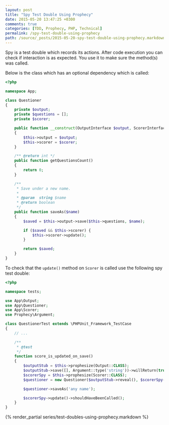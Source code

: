 ```yaml
---
layout: post
title: "Spy Test Double Using Prophecy"
date: 2015-05-20 13:47:25 +0300
comments: true
categories: [TDD, Prophecy, PHP, Technical]
permalink: /spy-test-double-using-prophecy
path: /source/_posts/2015-05-20-spy-test-double-using-prophecy.markdown
---
```


Spy is a test double which records its actions. After code execution you can check if interaction is as expected. You use it to make sure the method(s) was called.

Below is the class which has an optional dependency which is called:

```php
<?php

namespace App;

class Questioner
{
    private $output;
    private $questions = [];
    private $scorer;

    public function __construct(OutputInterface $output, ScorerInterface $scorer = null)
    {
        $this->output = $output;
        $this->scorer = $scorer;
    }

    /** @return int */
    public function getQuestionsCount()
    {
        return 0;
    }

    /**
     * Save under a new name.
     *
     * @param  string $name
     * @return boolean
     */
    public function saveAs($name)
    {
        $saved = $this->output->save($this->questions, $name);

        if ($saved && $this->scorer) {
            $this->scorer->update();
        }

        return $saved;
    }
}
```

To check that the `update()` method on `Scorer` is called use the following spy test double:

```php
<?php

namespace tests;

use App\Output;
use App\Questioner;
use App\Scorer;
use Prophecy\Argument;

class QuestionerTest extends \PHPUnit_Framework_TestCase
{
    // ...

    /**
     * @test
     */
    function score_is_updated_on_save()
    {
        $outputStub = $this->prophesize(Output::CLASS);
        $outputStub->save([], Argument::type('string'))->willReturn(true);
        $scorerSpy = $this->prophesize(Scorer::CLASS);
        $questioner = new Questioner($outputStub->reveal(), $scorerSpy->reveal());

        $questioner->saveAs('any name');

        $scorerSpy->update()->shouldHaveBeenCalled();
    }
}
```

{% render_partial series/test-doubles-using-prophecy.markdown %}
